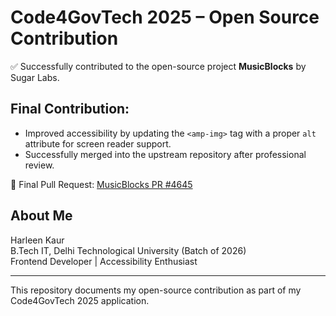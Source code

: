 # Code4GovTech 2025 – Open Source Contribution

✅ Successfully contributed to the open-source project **MusicBlocks** by Sugar Labs.

## Final Contribution:
- Improved accessibility by updating the `<amp-img>` tag with a proper `alt` attribute for screen reader support.
- Successfully merged into the upstream repository after professional review.

🔗 Final Pull Request: [MusicBlocks PR #4645](https://github.com/sugarlabs/musicblocks/pull/4645)

## About Me
Harleen Kaur  
B.Tech IT, Delhi Technological University (Batch of 2026)  
Frontend Developer | Accessibility Enthusiast

---

This repository documents my open-source contribution as part of my Code4GovTech 2025 application.

